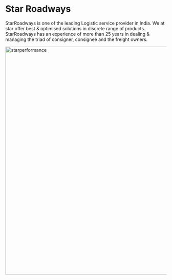 # Star Roadways

StarRoadways is one of the leading Logistic service provider in India. We at star offer best & optimised solutions in discrete range of products. StarRoadways has an experience of more than 25 years in dealing & managing the triad of consigner, consignee and the freight owners.


<img width="713" alt="starperformance" src="https://user-images.githubusercontent.com/81903319/173883718-03f7629f-4ce0-4c5d-a1fc-923fb662f7c1.png">
